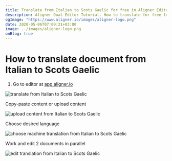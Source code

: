 ```yaml
---
title: Translate from Italian to Scots Gaelic for free in Aligner Editor
description: Aligner Dual Editor Tutorial. How to translate for free from Italian to Scots Gaelic. Aligner is multilingual document management platform. 
ogImage: "https://www.aligner.io/images/aligner-logo.png"
date: 2020-05-06T07:09:21+03:00
image: ../images/aligner-logo.png
onBlog: true
---
```


# How to translate document from Italian to Scots Gaelic

1. Go to editor at [app.aligner.io](https://app.aligner.io "Aligner App web page")

![translate from Italian to Scots Gaelic](../aligner-blank-editor.png "translate from Italian to Scots Gaelic")

Copy-paste content or upload content

![upload content from Italian to Scots Gaelic](../aligner-uploaded-document.png "upload content from Italian to Scots Gaelic")

Choose desired language

![choose machine translation from Italian to Scots Gaelic](../aligner-language-dropdown.png "choose machine translation from Italian to Scots Gaelic")

Work and edit 2 documents in parallel

![edit translation from Italian to Scots Gaelic](../aligner-double-sitded-editor.png "edit translation from Italian to Scots Gaelic")

